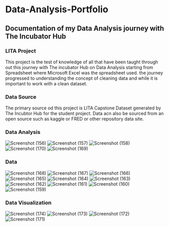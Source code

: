# Data-Analysis-Portfolio
## Documentation of my Data Analysis journey with The Incubator Hub
### LITA Project
This project is the test of knowledge of all that have been taught through out this journey with The incubator Hub on Data Analysis starting from Spreadsheet where Microsoft Excel was the spreadsheet used. the journey progressed to understanding the concept of cleaning data and while it is important to work with a clean dataset. 

### Data Source
The primary source od this project is LITA Capstone Dataset generated by The Incubtor Hub for the student project. Data acn also be sourced from an open source such as kaggle or FRED or other repository data site.

### Data Analysis
![Screenshot (156)](https://github.com/user-attachments/assets/3bd785e9-7da8-4948-a574-c492a6116d27)
![Screenshot (157)](https://github.com/user-attachments/assets/e031df4e-0fbc-4a1e-989f-4b6cdc9d4b2c)
![Screenshot (158)](https://github.com/user-attachments/assets/c2cd5e94-d852-46c9-a6a9-e8a9de363d89)
![Screenshot (170)](https://github.com/user-attachments/assets/a5917093-7087-4da0-a400-de330733cf54)
![Screenshot (169)](https://github.com/user-attachments/assets/c6bc745a-19cc-489e-8fd1-9d94f3ee237b)

### Data 
![Screenshot (168)](https://github.com/user-attachments/assets/336cbfdc-9ed6-407f-9ab2-4f9d83575725)
![Screenshot (167)](https://github.com/user-attachments/assets/806c8d1f-9e72-4db7-a752-883f72362683)
![Screenshot (166)](https://github.com/user-attachments/assets/c3994159-d5a8-4041-bea9-01b050b02b09)
![Screenshot (165)](https://github.com/user-attachments/assets/6bcadfb2-23f9-4ea2-91c9-e6e3e55d16e4)
![Screenshot (164)](https://github.com/user-attachments/assets/d0739ce7-7b30-4f8b-9c99-ba3c45c12bc1)
![Screenshot (163)](https://github.com/user-attachments/assets/01b02e2a-f79a-4a3b-8996-eedc27c84645)
![Screenshot (162)](https://github.com/user-attachments/assets/eb1a7db1-791d-4545-993c-89f23696fff3)
![Screenshot (161)](https://github.com/user-attachments/assets/6b544d47-ac7f-4883-9989-0973c0d9253b)
![Screenshot (160)](https://github.com/user-attachments/assets/d29426ea-82ee-4701-82c7-37e8e2db65ce)
![Screenshot (159)](https://github.com/user-attachments/assets/82505788-2a89-49bc-9bf7-0b6d83eecacb)

### Data Visualization
![Screenshot (174)](https://github.com/user-attachments/assets/51b6eb79-3a95-4355-9389-6f1809861ff3)
![Screenshot (173)](https://github.com/user-attachments/assets/2e9fd351-c43b-4741-8ea6-c91d93614f4c)
![Screenshot (172)](https://github.com/user-attachments/assets/d5bbdabc-668c-416a-992a-0a23b7c7fe13)
![Screenshot (171)](https://github.com/user-attachments/assets/50c3ad7c-a3b5-43f5-965c-f53dba65eecf)
